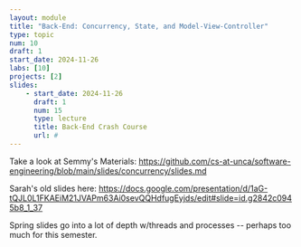 ```yaml
---
layout: module
title: "Back-End: Concurrency, State, and Model-View-Controller"
type: topic
num: 10
draft: 1
start_date: 2024-11-26
labs: [10]
projects: [2]
slides: 
    - start_date: 2024-11-26
      draft: 1
      num: 15
      type: lecture
      title: Back-End Crash Course
      url: #
---
```


Take a look at Semmy's Materials: https://github.com/cs-at-unca/software-engineering/blob/main/slides/concurrency/slides.md

Sarah's old slides here: https://docs.google.com/presentation/d/1aG-tQJL0L1FKAEiM21JVAPm63Ai0sevQQHdfugEyjds/edit#slide=id.g2842c0945b8_1_37

Spring slides go into a lot of depth w/threads and processes -- perhaps too much for this semester.